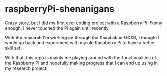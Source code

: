 # raspberryPi-shenanigans
Crazy story, but I did my first ever coding project with a Raspberry Pi. Funny enough, I never touched the Pi again until recently. 

With the research I'm working on through the RaceLab at UCSB, I thought I would go back and experiment with my old Raspberry Pi to have a better skill set. 

With that, this repo is mainly me playing around with the functionalities of the Raspberry Pi and hopefully making progress that I can end up using in my research project.
